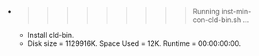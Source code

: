 * >>>>>>>>> Running inst-min-con-cld-bin.sh ...
  * Install cld-bin.
  * Disk size = 1129916K. Space Used = 12K. Runtime = 00:00:00:00.
